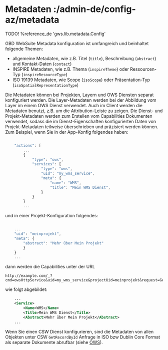 # Metadaten :/admin-de/config-az/metadata

TODO! %reference_de 'gws.lib.metadata.Config'

GBD WebSuite Metadata konfiguration ist umfangreich und beinhaltet folgende Themen:

- allgemeine Metadaten, wie z.B. Titel (``title``), Beschreibung (``abstract``) und Kontakt-Daten (``contact``)
- INSPIRE Metadaten, wie z.B. Thema (``inspireTheme``) oder Ressourcen-Typ (``inspireResourceType``)
- ISO 19139 Metadaten, wie Scope (``isoScope``) oder Präsentation-Typ (``isoSpatialRepresentationType``)

Die Metadaten können bei Projekten, Layern und OWS Diensten separat konfiguriert werden. Die Layer-Metadaten werden bei der Abbildung vom Layer im einem OWS Dienst verwendet. Auch im Client werden die Metadaten benutzt, z.B. um die Attribution-Leiste zu zeigen. Die Dienst- und Projekt-Metadaten werden zum Erstellen vom Capabilities Dokumenten verwendet, sodass die im Dienst-Eigenschaften konfigurierten Daten von Projekt-Metadaten teilweise überschrieben und präzisiert werden können. Zum Beispiel, wenn Sie in der App-Konfig folgendes haben:

```javascript

    "actions": [
        ...
        {
            "type": "ows",
            "services": [
                "type": "wms",
                "uid": "my_wms_service",
                "meta": {
                    "name": "WMS",
                    "title": "Mein WMS Dienst",
                }
            }
        }
        ...
```

und in einer Projekt-Konfiguration folgendes:

```javascript

    ...
    "uid": "meinprojekt",
    "meta": {
        "abstract": "Mehr über Mein Projekt"
        }
    }
    ...
```

dann werden die Capabilities unter der URL

    http://example.com/_?cmd=owsHttpService&uid=my_wms_service&projectUid=meinprojekt&request=GetCapabilities

wie folgt abgebildet:

```xml
    ...
    <Service>
        <Name>WMS</Name>
        <Title>Mein WMS Dienst</Title>
        <Abstract>Mehr über Mein Projekt</Abstract>
    ...
```

Wenn Sie einen CSW Dienst konfigurieren, sind die Metadaten von allen Objekten unter CSW ``GetRecordById`` Anfrage in ISO bzw Dublin Core Format als separate Dokumente abrufbar (siehe [OWS](/admin-de/plugin/ows)).

